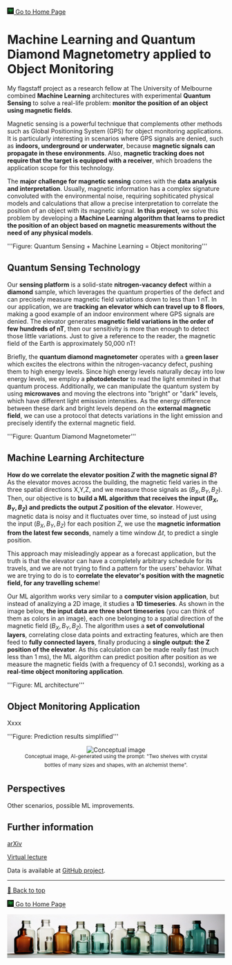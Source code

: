 <a href="https://fertmeneses.github.io/" target="_blank"> <img src="assets/website_icon_FM.jpg" alt="Logo FM" style="width: 3%;" /> </a> <a href="https://fertmeneses.github.io/" target="_blank"> Go to Home Page </a> 

# Machine Learning and Quantum Diamond Magnetometry applied to Object Monitoring

My flagstaff project as a research fellow at The University of Melbourne combined **Machine Learning** architectures with experimental **Quantum Sensing** to solve a real-life problem: **monitor the position of an object using magnetic fields**. 

Magnetic sensing is a powerful technique that complements other methods such as Global Positioning System (GPS) for object monitoring applications. It is particularly interesting in scenarios where GPS signals are denied, such as **indoors, underground or underwater**, because **magnetic signals can propagate in these environments**. Also, **magnetic tracking does not require that the target is equipped with a receiver**, which broadens the application scope for this technology.

The **major challenge for magnetic sensing** comes with the **data analysis and interpretation**. Usually, magnetic information has a complex signature convoluted with the environmental noise, requiring sophiticated physical models and calculations that allow a precise interpretation to correlate the position of an object with its magnetic signal. **In this project**, we solve this problem by developing a **Machine Learning algorithm that learns to predict the position of an object based on magnetic measurements without the need of any physical models**.

'''Figure: Quantum Sensing + Machine Learning = Object monitoring'''

## Quantum Sensing Technology

Our **sensing platform** is a solid-state **nitrogen-vacancy defect** within a **diamond** sample, which leverages the quantum properties of the defect and can precisely measure magnetic field variations down to less than 1 nT. In our application, we are **tracking an elevator which can travel up to 8 floors**, making a good example of an indoor environment where GPS signals are denied. The elevator generates **magnetic field variations in the order of few hundreds of nT**, then our sensitivity is more than enough to detect those little variations. Just to give a reference to the reader, the magnetic field of the Earth is approximately 50,000 nT!

Briefly, the **quantum diamond magnetometer** operates with a **green laser** which excites the electrons within the nitrogen-vacancy defect, pushing them to high energy levels. Since high energy levels naturally decay into low energy levels, we employ a **photodetector** to read the light emmited in that quantum process. Additionally, we can manipulate the quantum system by using **microwaves** and moving the electrons into "bright" or "dark" levels, which have different light emission intensities. As the energy difference between these dark and bright levels depend on the **external magnetic field**, we can use a protocol that detects variations in the light emission and precisely identify the external magnetic field.

'''Figure: Quantum Diamond Magnetometer'''

## Machine Learning Architecture

**How do we correlate the elevator position $Z$ with the magnetic signal $B$?** As the elevator moves across the building, the magnetic field varies in the three spatial directions X,Y,Z, and we measure those signals as $(B_X,B_Y,B_Z)$. Then, our objective is to **build a ML algorithm that receives the input $(B_X,B_Y,B_Z)$ and predicts the output $Z$ position of the elevator**. However, magnetic data is noisy and it fluctuates over time, so instead of just using the input $(B_X,B_Y,B_Z)$ for each position $Z$, we use the **magnetic information from the latest few seconds**, namely a time window $\Delta t$, to predict a single position. 

This approach may misleadingly appear as a forecast application, but the truth is that the elevator can have a completely arbitrary schedule for its travels, and we are not trying to find a pattern for the users' behavior. What we are trying to do is to **correlate the elevator's position with the magnetic field, for any travelling scheme**!

Our ML algorithm works very similar to a **computer vision application**, but instead of analizying a 2D image, it studies a **1D timeseries**. As shown in the image below, **the input data are three short timeseries** (you can think of them as colors in an image), each one belonging to a spatial direction of the magnetic field $(B_X,B_Y,B_Z)$. The algorithm uses a **set of convolutional layers**, correlating close data points and extracting features, which are then feed to **fully connected layers**, finally producing a **single output: the Z position of the elevator**. As this calculation can be made really fast (much less than 1 ms), the ML algorithm can predict position after position as we measure the magnetic fields (with a frequency of 0.1 seconds), working as a **real-time object monitoring application**.

'''Figure: ML architecture'''

## Object Monitoring Application

Xxxx

'''Figure: Prediction results simplified'''

<center><figure>
  <img src="assets/Image_Conceptual_Bottles.jpg" alt="Conceptual image"> 
  <figcaption><sup>Conceptual image, AI-generated using the prompt: "Two shelves with crystal bottles of many sizes and shapes, with an alchemist theme".</sup></figcaption>
</figure></center>

## Perspectives

Other scenarios, possible ML improvements.

## Further information

[arXiv](https://arxiv.org/abs/2502.14683)

[Virtual lecture](https://www.youtube.com/watch?v=5ZBcUqQFWfI)

Data is available at [GitHub project](https://github.com/Fertmeneses/ML_QDM_Meneses_et_al).

-----

[🔼 Back to top](#machine-learning-and-quantum-diamond-magnetometry-applied-to-object-monitoring)

<a href="https://fertmeneses.github.io/" target="_blank"> <img src="assets/website_icon_FM.jpg" alt="Logo FM" style="width: 3%;" /> </a> <a href="https://fertmeneses.github.io/" target="_blank"> Go to Home Page </a> 

![Banner](https://github.com/Fertmeneses/coding_challenge_bottle_sets/blob/main/assets/Banner.png?raw=true)

